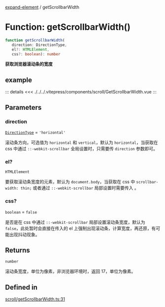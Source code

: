 [expand-element](../globals.md) / getScrollbarWidth

# Function: getScrollbarWidth()

```ts
function getScrollbarWidth(
   direction: DirectionType, 
   el?: HTMLElement, 
   css?: boolean): number
```

**获取浏览器滚动条的宽度**

<Badge type="tip" text="version: v0.0.3+" />

<script setup>
  import GetScrollbarWidth from './../../.vitepress/components/scroll/GetScrollbarWidth.vue'
</script>

## example

<GetScrollbarWidth></GetScrollbarWidth>

::: details
<<< ./../../.vitepress/components/scroll/GetScrollbarWidth.vue
:::

## Parameters

### direction

[`DirectionType`](../type-aliases/DirectionType.md) = `'horizontal'`

滚动条方向，可选值为 `horizontal` 和 `vertical`，默认为 `horizontal`，当获取在 css 中通过 `::-webkit-scrollbar` 全局设置时，只需要传 `direction` 参数即可。

### el?

`HTMLElement`

要获取滚动条宽度的元素，默认为 `document.body`，当获取在 css 中 `scrollbar-width: thin;` 或者通过 `::-webkit-scrollbar` 局部设置时需要传入 。

### css?

`boolean` = `false`

是否是在 css 中通过 `::-webkit-scrollbar` 局部设置滚动条宽度，默认为 `false`，此处暂时会直接在传入的 el 上强制出现滚动条，计算宽度，再还原，有可能出现抖动现象。

## Returns

`number`

滚动条宽度，单位为像素，非浏览器环境时，返回 17，单位为像素。

## Defined in

[scroll/getScrollbarWidth.ts:31](https://github.com/fxss5201/expand-element/blob/main/lib/scroll/getScrollbarWidth.ts#L31)
